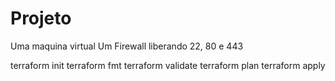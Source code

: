 # Projeto
Uma maquina virtual
Um Firewall liberando 22, 80 e 443

terraform init
terraform fmt
terraform validate
terraform plan
terraform apply